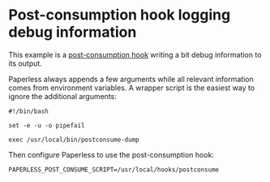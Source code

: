 # Post-consumption hook logging debug information

This example is a [post-consumption hook][paperless-hooks] writing a bit debug
information to its output.

Paperless always appends a few arguments while all relevant information comes
from environment variables. A wrapper script is the easiest way to ignore the
additional arguments:

```shell
#!/bin/bash

set -e -u -o pipefail

exec /usr/local/bin/postconsume-dump
```

Then configure Paperless to use the post-consumption hook:

```shell
PAPERLESS_POST_CONSUME_SCRIPT=/usr/local/hooks/postconsume
```

[paperless-hooks]: https://docs.paperless-ngx.com/advanced_usage/#consume-hooks

<!-- vim: set sw=2 sts=2 et : -->
